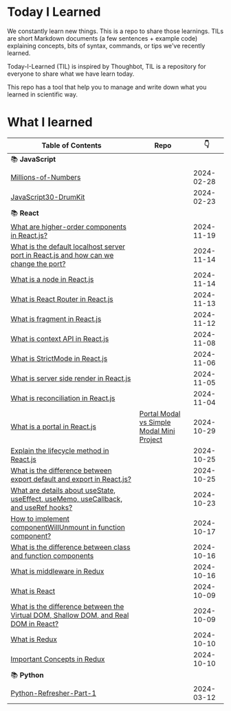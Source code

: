 # Today I Learned

We constantly learn new things. This is a repo to share those learnings.
TILs are short Markdown documents (a few sentences + example code) explaining
concepts, bits of syntax, commands, or tips we've recently learned.

Today-I-Learned (TIL) is inspired by Thoughbot, TIL is a repository for everyone to share what we have learn today.

This repo has a tool that help you to manage and write down what you learned in scientific way.

# What I learned

| Table of Contents | Repo | :point_down: |
| -------- | -------- | -------- |
| :books: **JavaScript** | |
| [Millions-of-Numbers](JavaScript/millions-of-numbers.md) || 2024-02-28 |
| [JavaScript30-DrumKit](JavaScript/javascript30-DrumKit.md) || 2024-02-23 |
| :books: **React** | |
| [What are higher-order components in React.js?](React/higher-order-component.md) | | 2024-11-19 |
| [What is the default localhost server port in React.js and how can we change the port?](React/default-localhost-server-port.md) | | 2024-11-14 |
| [What is a node in React.js](React/node-in-react.md) | | 2024-11-14 |
| [What is React Router in React.js](React/react-router.md) | | 2024-11-13 |
| [What is fragment in React.js](React/fragment-in-react.md) | | 2024-11-12 |
| [What is context API in React.js](React/context-api.md) | | 2024-11-08 |
| [What is StrictMode in React.js](React/strictmode-in-react.md) | | 2024-11-06 |
| [What is server side render in React.js](React/server-side-rendering.md) | | 2024-11-05 |
| [What is reconciliation in React.js](React/reconciliation-in-react.md) | | 2024-11-04 |
| [What is a portal in React.js](React/portal-in-react.md) | [Portal Modal vs Simple Modal Mini Project](https://github.com/ganuza/react-modals-demo) | 2024-10-29 |
| [Explain the lifecycle method in React.js](React/lifecycle-method-react.md) || 2024-10-25 |
| [What is the difference between export default and export in React.js?](React/exportdefault-vs-export.md) || 2024-10-25 |
| [What are details about useState, useEffect, useMemo, useCallback, and useRef hooks?](React/react-hooks-details.md) || 2024-10-23 |
| [How to implement componentWillUnmount in function component?](React/react-class-vs-function-components.md) || 2024-10-17 |
| [What is the difference between class and function components](React/react-class-vs-function-components.md) || 2024-10-16 |
| [What is middleware in Redux](React/what-is-redux-middleware.md) || 2024-10-16|
| [What is React](React/what-is-react.md) || 2024-10-09 |
| [What is the difference between the Virtual DOM, Shallow DOM, and Real DOM in React?](React/the-DOM.md) || 2024-10-09 |
| [What is Redux](React/what-is-redux.md) || 2024-10-10 |
| [Important Concepts in Redux](React/redux-concepts.md) || 2024-10-10 |
| :books: **Python** | |
| [Python-Refresher-Part-1](Python/Python-Refresher-Part-1.md) || 2024-03-12 |
